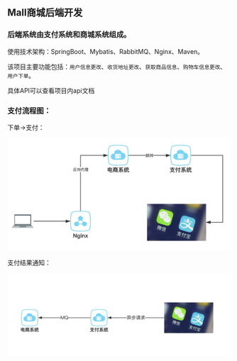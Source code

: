 ## Mall商城后端开发

### 后端系统由支付系统和商城系统组成。

使用技术架构：SpringBoot、Mybatis、RabbitMQ、Nginx、Maven。



该项目主要功能包括：``用户信息更改``、``收货地址更改``、``获取商品信息``、``购物车信息更改``、``用户下单``。

具体API可以查看项目内api文档


### 支付流程图：

下单->支付：

![p1](p1.png)


支付结果通知：

![p2](p2.png)

